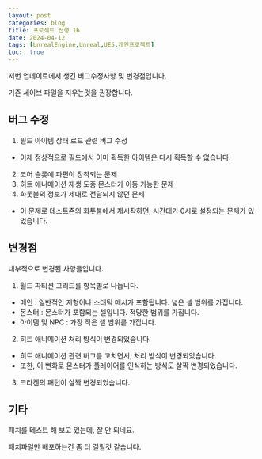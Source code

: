 ```yaml
---
layout: post
categories: blog
title: 프로젝트 진행 16
date: 2024-04-12
tags: [UnrealEngine,Unreal,UE5,개인프로젝트]
toc:  true
---
```


저번 업데이트에서 생긴 버그수정사항 및 변경점입니다.

기존 세이브 파일을 지우는것을 권장합니다.



## 버그 수정

1. 필드 아이템 상태 로드 관련 버그 수정
 - 이제 정상적으로 필드에서 이미 획득한 아이템은 다시 획득할 수 없습니다.
2. 코어 슬롯에 파편이 장착되는 문제
3. 히트 애니메이션 재생 도중 몬스터가 이동 가능한 문제
4. 화톳불의 정보가 제대로 전달되지 않던 문제
 - 이 문제로 테스트존의 화톳불에서 재시작하면, 시간대가 0시로 설정되는 문제가 있었습니다.



## 변경점

내부적으로 변경된 사항들입니다.

1. 월드 파티션 그리드를 항목별로 나눕니다.
- 메인 : 일반적인 지형이나 스태틱 메시가 포함됩니다. 넓은 셀 범위를 가집니다.
- 몬스터 : 몬스터가 포함되는 셀입니다. 적당한 범위를 가집니다.
- 아이템 및 NPC : 가장 작은 셀 범위를 가집니다.



2. 히트 애니메이션 처리 방식이 변경되었습니다.
- 히트 애니메이션 관련 버그를 고치면서, 처리 방식이 변경되었습니다.
- 또한, 이 변화로 몬스터가 플레이어를 인식하는 방식도 살짝 변경되었습니다.



3. 크라켄의 패턴이 살짝 변경되었습니다.



## 기타

패치를 테스트 해 보고 있는데, 잘 안 되네요.

패치파일만 배포하는건 좀 더 걸릴것 같습니다.
